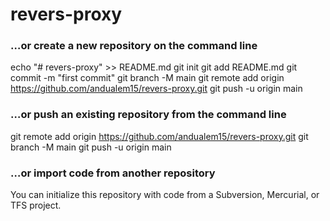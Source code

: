 # revers-proxy
### …or create a new repository on the command line
echo "# revers-proxy" >> README.md
git init
git add README.md
git commit -m "first commit"
git branch -M main
git remote add origin https://github.com/andualem15/revers-proxy.git
git push -u origin main
### …or push an existing repository from the command line
git remote add origin https://github.com/andualem15/revers-proxy.git
git branch -M main
git push -u origin main
### …or import code from another repository
You can initialize this repository with code from a Subversion, Mercurial, or TFS project.
